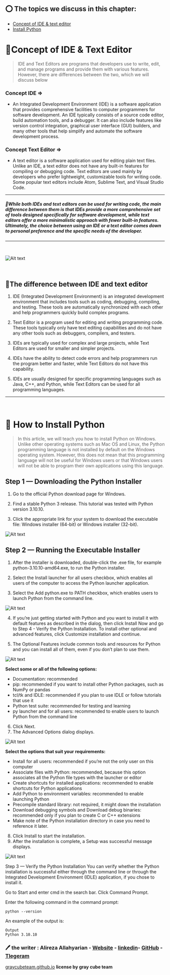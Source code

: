## ⭕️ The topics we discuss in this chapter:

- [Concept of IDE & text editor](#concept-of-ide--text-editor)
- [Install Python](#-how-to-install-python)



# 💎Concept of IDE & Text Editor
> IDE and Text Editors are programs that developers use to write, edit, and manage programs and provide them with various features.
However, there are differences between the two, which we will discuss below

### **Concept IDE** =>
- An Integrated Development Environment (IDE) is a software application that provides comprehensive facilities to computer programmers for software development. An IDE typically consists of a source code editor, build automation tools, and a debugger. It can also include features like version control integration, graphical user interface (GUI) builders, and many other tools that help simplify and automate the software development process.

### **Concept Text Editor** =>
- A text editor is a software application used for editing plain text files. Unlike an IDE, a text editor does not have any built-in features for compiling or debugging code. Text editors are used mainly by developers who prefer lightweight, customizable tools for writing code. Some popular text editors include Atom, Sublime Text, and Visual Studio Code.

---
##### 🔹While both IDEs and text editors can be used for writing code, the main difference between them is that IDEs provide a more comprehensive set of tools designed specifically for software development, while text editors offer a more minimalistic approach with fewer built-in features. Ultimately, the choice between using an IDE or a text editor comes down to personal preference and the specific needs of the developer.
---

</br>

![Alt text](../../src/ProgrammingEditors.jpg)

</br>

## 💢The difference between IDE and text editor

1. IDE (Integrated Development Environment) is an integrated development environment that includes tools such as coding, debugging, compiling, and testing. These tools are automatically synchronized with each other and help programmers quickly build complex programs.

2. Text Editor is a program used for editing and writing programming code. These tools typically only have text editing capabilities and do not have any other tools such as debuggers, compilers, and testers.

3. IDEs are typically used for complex and large projects, while Text Editors are used for smaller and simpler projects.

4. IDEs have the ability to detect code errors and help programmers run the program better and faster, while Text Editors do not have this capability.

5. IDEs are usually designed for specific programming languages such as Java, C++, and Python, while Text Editors can be used for all programming languages.

***

</br>

# 🐍 How to Install Python
> In this article, we will teach you how to install Python on Windows. Unlike other operating systems such as Mac OS and Linux, the Python programming language is not installed by default on the Windows operating system. However, this does not mean that this programming language will not be useful for Windows users or that Windows users will not be able to program their own applications using this language.

## Step 1 — Downloading the Python Installer
1. Go to the official Python download page for Windows.

2. Find a stable Python 3 release. This tutorial was tested with Python version 3.10.10.

3. Click the appropriate link for your system to download the executable file: Windows installer (64-bit) or Windows installer (32-bit).

![Alt text](../../src/1.png)

## Step 2 — Running the Executable Installer
1. After the installer is downloaded, double-click the .exe file, for example python-3.10.10-amd64.exe, to run the Python installer.

2. Select the Install launcher for all users checkbox, which enables all users of the computer to access the Python launcher application.

3. Select the Add python.exe to PATH checkbox, which enables users to launch Python from the command line.

![Alt text](../../src/2.png)

4. If you’re just getting started with Python and you want to install it with default features as described in the dialog, then click Install Now and go to Step 4 - Verify the Python Installation. To install other optional and advanced features, click Customize installation and continue.

5. The Optional Features include common tools and resources for Python and you can install all of them, even if you don’t plan to use them.

![Alt text](../../src/3.png)

**Select some or all of the following options:**

- Documentation: recommended
- pip: recommended if you want to install other Python packages, such as NumPy or pandas
- tcl/tk and IDLE: recommended if you plan to use IDLE or follow tutorials that use it
- Python test suite: recommended for testing and learning
- py launcher and for all users: recommended to enable users to launch Python from the command line

6. Click Next.
7. The Advanced Options dialog displays.

![Alt text](../../src/4.png)

**Select the options that suit your requirements:**

- Install for all users: recommended if you’re not the only user on this computer
- Associate files with Python: recommended, because this option associates all the Python file types with the launcher or editor
- Create shortcuts for installed applications: recommended to enable shortcuts for Python applications
- Add Python to environment variables: recommended to enable launching Python
- Precompile standard library: not required, it might down the installation
- Download debugging symbols and Download debug binaries: recommended only if you plan to create C or C++ extensions
- Make note of the Python installation directory in case you need to reference it later.

8. Click Install to start the installation.
9. After the installation is complete, a Setup was successful message displays.

![Alt text](../../src/5.png)

Step 3 — Verify the Python Installation
You can verify whether the Python installation is successful either through the command line or through the Integrated Development Environment (IDLE) application, if you chose to install it.

Go to Start and enter cmd in the search bar. Click Command Prompt.

Enter the following command in the command prompt:
```
python --version
```
An example of the output is:
```
Output
Python 3.10.10
```

### 🖊 the writer : Alireza Allahyarian - [Website](http://microhex.info/) - [linkedin](https://www.linkedin.com/in/alireza-allahyarian-658658258/)- [GitHub](https://github.com/graymicro) - [Tlegeram](https://t.me/graycubeteam) 
[graycubeteam.github.io](graycubeteam.github.io)
**license by gray cube team**
